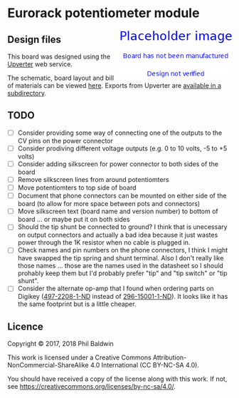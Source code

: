 # Eurorack potentiometer module

<img align="right" src="./PlaceholderImage.png">

## Design files

This board was designed using the [Upverter](https://upverter.com) web service.

The schematic, board layout and bill of materials can be viewed [here](https://upverter.com/Trebuchetindustries/eca55b8c9b4d3669/Eurorack-potentiometer-module/). Exports from Upverter are [available in a subdirectory](./Upverter%20exports).

## TODO

* [ ] Consider providing some way of connecting one of the outputs to the CV pins on the power connector
* [ ] Consider prodiving different voltage outputs (e.g. 0 to 10 volts, -5 to +5 volts)
* [ ] Consider adding silkscreen for power connector to both sides of the board
* [ ] Remove silkscreen lines from around potentiomters
* [ ] Move potentiomters to top side of board
* [ ] Document that phone connectors can be mounted on either side of the board (to allow for more space between pots and connectors)
* [ ] Move silkscreen text (board name and version number) to bottom of board ... or maybe put it on both sides
* [ ] Should the tip shunt be connected to ground? I think that is unecessary on output connectors and actually a bad idea because it just wastes power through the 1K resistor when no cable is plugged in.
* [ ] Check names and pin numbers on the phone connectors, I think I might have swapped the tip spring and shunt terminal. Also I don't really like those names ... those are the names used in the datasheet so I should prohably keep them but I'd probably prefer "tip" and "tip switch" or "tip shunt".
* [ ] Consider the alternate op-amp that I found when ordering parts on Digikey ([497-2208-1-ND](https://www.digikey.com.au/product-detail/en/TL081CDT/497-2208-1-ND/) instead of [296-15001-1-ND](https://www.digikey.com.au/product-detail/en/TL081CDR/296-15001-1-ND/)). It looks like it has the same footprint but is a little cheaper.

## Licence

Copyright © 2017, 2018 Phil Baldwin

This work is licensed under a Creative Commons Attribution-NonCommercial-ShareAlike 4.0 International (CC BY-NC-SA 4.0).

You should have received a copy of the license along with this work. If not, see <https://creativecommons.org/licenses/by-nc-sa/4.0/>.
